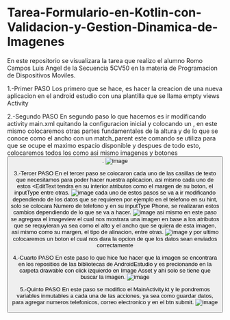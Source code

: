 # Tarea-Formulario-en-Kotlin-con-Validacion-y-Gestion-Dinamica-de-Imagenes
En este repositorio se visualizara la tarea que realizo el alumno Romo Campos Luis Angel de la Secuencia 5CV50 en la materia de Programacion de Dispositivos Moviles.

1.-Primer PASO 
Los primero que se hace, es hacer la creacion de una nueva aplicacion en el android estudio con una plantilla que se llama empty views Activity

2.-Segundo PASO
En segundo paso lo que hacemos es ir modificando activity main.xml quitando la configuracion inicial y colocando un <LinerLayout xmnls:android="http://schemas.android.com/apk/res/android">, en este mismo <LinerLayout> colocaremos otras partes fundamentales de la altura y de lo que se conoce como el ancho con un match_parent este comando se utiliza para que se ocupe el maximo espacio disponible y despues de todo esto, colocaremos todos los <EditText> como asi mismo imagenes <ImageView> y botones <Button>.
![image](https://github.com/user-attachments/assets/b6c30a88-3f04-40f1-b25c-9e2815e10d7a)

3.-Tercer PASO
En el tercer paso se colocaron cada uno de las casillas de texto que necesitamos para poder hacer nuestra aplicacion, asi mismo cada uno de estos <EditText tendra en su interior atributos como el margen de su boton, el inputType entre otras.
![image](https://github.com/user-attachments/assets/cb0b99b6-91f9-4465-9f4f-55a4096be475)
cada uno de estos pasos se va a ir modificando dependiendo de los datos que se requieren por ejemplo en el telefono en su hint, solo se colocara Numero de telefono y en su inputType Phone, se realizaran estos cambios dependiendo de lo que se va a hacer.
![image](https://github.com/user-attachments/assets/80afa915-b891-448f-8d50-d3b731723801)
asi mismo en este paso se agregara el imageview el cual nos mostrara una imagen en base a los atributos que se requyieran ya sea como el alto y el ancho que se quiera de esta imagen, asi mismo como su margen, el tipo de alinacion, entre otras.
![image](https://github.com/user-attachments/assets/f9f8f887-b1a9-4244-afe5-4e99f87610f6)
y por ultimo colocaremos un boton el cual nos dara la opcion de que los datos sean enviados correctamente 

4.-Cuarto PASO
En este paso lo que hice fue hacer que la imagen se encontrara en los repositios de las bibliotecas de AndroidEstudio y es precionando en la carpeta drawable con click izquierdo en Image Asset y ahi solo se tiene que buscar la imagen.
![image](https://github.com/user-attachments/assets/870ea901-d861-47ff-8584-7759020f76cc)

5.-Quinto PASO 
En este paso se modifico el MainActivity.kt y le pondremos variables inmutables a cada una de las acciones, ya sea como guardar datos, para agregar numeros telefonicos, correo electronico y en el btn submit.
![image](https://github.com/user-attachments/assets/6ca7e0bf-ddf6-4ee2-b671-f607e856d08a)






